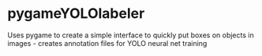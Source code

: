 # pygameYOLOlabeler
Uses pygame to create a simple interface to quickly put boxes on objects in images - creates annotation files for YOLO neural net training
